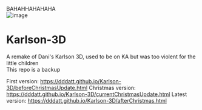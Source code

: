 BAHAHHAHAHAHA<br>
![image](https://user-images.githubusercontent.com/115298848/213750094-fdaef4a8-0101-4106-93ad-a24724c2ed4e.png)


# Karlson-3D
A remake of Dani's Karlson 3D, used to be on KA but was too violent for the little children<br>
This repo is a backup

First version: https://dddatt.github.io/Karlson-3D/beforeChristmasUpdate.html
Christmas version: https://dddatt.github.io/Karlson-3D/currentChristmasUpdate.html
Latest version: https://dddatt.github.io/Karlson-3D/afterChristmas.html
